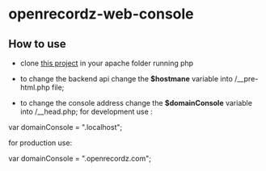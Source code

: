 # openrecordz-web-console

## How to use

- clone [this project](https://github.com/openrecordz/openrecordz-web-console.git) in your apache folder running php


- to change the backend api change the **$hostmane** variable into /__pre-html.php file;

- to change the console address change the **$domainConsole** variable into /__head.php;
for development use : 

var domainConsole = ".localhost";

for production use: 

var domainConsole = ".openrecordz.com";





